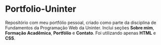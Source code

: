 # Portfolio-Uninter
Repositório com meu portfólio pessoal, criado como parte da disciplina de Fundamentos da Programação Web da Uninter. Inclui seções **Sobre mim**, **Formação Acadêmica**, **Portfólio** e **Contato**. Foi utilizando apenas **HTML** e **CSS**.
